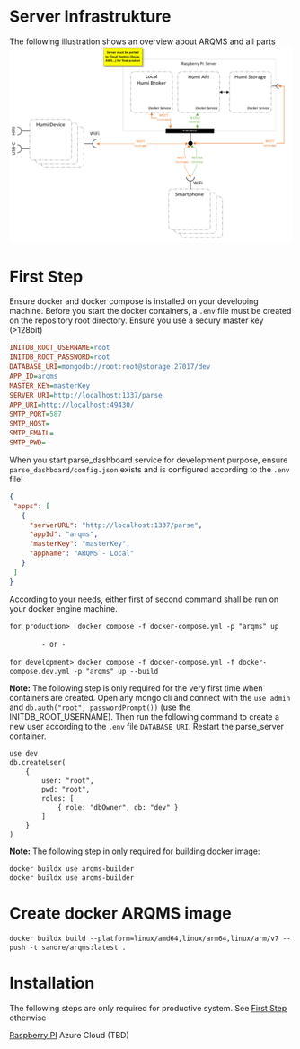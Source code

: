 # Server Infrastrukture
The following illustration shows an overview about ARQMS and all parts
![Overview](docs/server_overview.png "Server Overview")

# First Step
Ensure docker and docker compose is installed on your developing machine. 
Before you start the docker containers, a `.env` file must be created on the repository root directory. Ensure you use a secury master key (>128bit)
```ini
INITDB_ROOT_USERNAME=root
INITDB_ROOT_PASSWORD=root
DATABASE_URI=mongodb://root:root@storage:27017/dev
APP_ID=arqms
MASTER_KEY=masterKey
SERVER_URI=http://localhost:1337/parse
APP_URI=http://localhost:49430/
SMTP_PORT=587
SMTP_HOST=
SMTP_EMAIL=
SMTP_PWD=
```

When you start parse_dashboard service for development purpose, ensure `parse_dashboard/config.json` exists and is configured
according to the `.env` file!
```json
{
 "apps": [
   {
     "serverURL": "http://localhost:1337/parse",
     "appId": "arqms",
     "masterKey": "masterKey",
     "appName": "ARQMS - Local"
   }
 ]
}
```

According to your needs, either first of second command shall be run on your docker engine machine.
```
for production>  docker compose -f docker-compose.yml -p "arqms" up

        - or -

for development> docker compose -f docker-compose.yml -f docker-compose.dev.yml -p "arqms" up --build
```

**Note:** The following step is only required for the very first time when containers are created.
Open any mongo cli and connect with the `use admin` and `db.auth("root", passwordPrompt())` (use the INITDB_ROOT_USERNAME). Then run the following command to create a new user according to the `.env` file `DATABASE_URI`. Restart the parse_server container.
```
use dev
db.createUser(
    {
        user: "root",
        pwd: "root",
        roles: [
            { role: "dbOwner", db: "dev" }
        ]
    }
)
```

**Note:** The following step in only required for building docker image:
```
docker buildx use arqms-builder
docker buildx use arqms-builder
```

# Create docker ARQMS image
```
docker buildx build --platform=linux/amd64,linux/arm64,linux/arm/v7 --push -t sanore/arqms:latest .
```

# Installation
The following steps are only required for productive system. See [First Step](#first-step) otherwise

[Raspberry PI](./docs/installation-rpi.md)
Azure Cloud (TBD)

